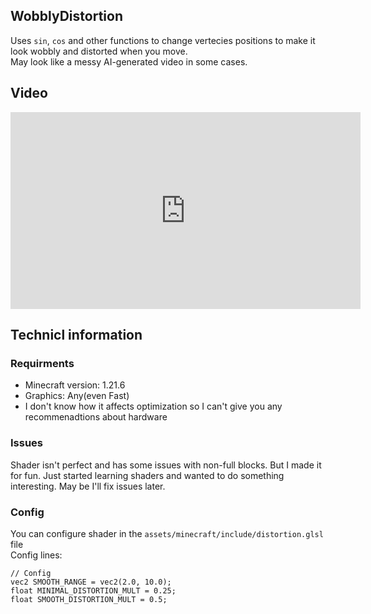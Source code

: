 ## WobblyDistortion
Uses ```sin```, ```cos``` and other functions to change vertecies positions to make it look wobbly and distorted when you move.\
May look like a messy AI-generated video in some cases.

## Video
<iframe width="560" height="315" src="https://www.youtube-nocookie.com/embed/QrnDM63jHdI" title="YouTube video player" frameborder="0" allow="accelerometer; autoplay; clipboard-write; encrypted-media; gyroscope; picture-in-picture; web-share" allowfullscreen></iframe>

## Technicl information
### Requirments
- Minecraft version: 1.21.6
- Graphics: Any(even Fast)
- I don't know how it affects optimization so I can't give you any recommenadtions about hardware

### Issues
Shader isn't perfect and has some issues with non-full blocks. But I made it for fun. Just started learning shaders and wanted to do something interesting. May be I'll fix issues later.

### Config
You can configure shader in the ```assets/minecraft/include/distortion.glsl``` file\
Config lines:
```
// Config
vec2 SMOOTH_RANGE = vec2(2.0, 10.0);
float MINIMAL_DISTORTION_MULT = 0.25;
float SMOOTH_DISTORTION_MULT = 0.5;
```

